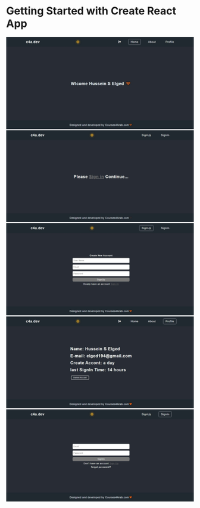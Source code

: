 # Getting Started with Create React App


<img src="./src/img/Screenshot_1-3-2024_143946_localhost.jpeg">
<img src="./src/img/Screenshot_1-3-2024_144013_localhost.jpeg">
<img src="./src/img/Screenshot_1-3-2024_144025_localhost.jpeg">
<img src="./src/img/Screenshot_1-3-2024_144429_localhost.jpeg">
<img src="./src/img/Screenshot_1-3-2024_14448_localhost.jpeg">

